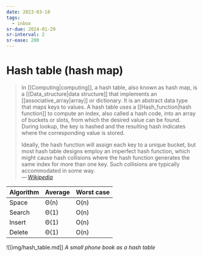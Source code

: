 ```yaml
---
date: 2023-03-18
tags:
  - inbox
sr-due: 2024-01-29
sr-interval: 2
sr-ease: 200
---
```


# Hash table (hash map)

> In [[Computing|computing]], a hash table, also known as hash map, is a
> [[Data_structure|data structure]] that implements an
> [[associative_array|array]] or dictionary. It is an abstract data type that
> maps keys to values. A hash table uses a [[Hash_function|hash function]] to
> compute an index, also called a hash code, into an array of buckets or slots,
> from which the desired value can be found. During lookup, the key is hashed
> and the resulting hash indicates where the corresponding value is stored.
>
> Ideally, the hash function will assign each key to a unique bucket, but most
> hash table designs employ an imperfect hash function, which might cause hash
> collisions where the hash function generates the same index for more than one
> key. Such collisions are typically accommodated in some way.\
> — <cite>[Wikipedia](https://en.wikipedia.org/wiki/Hash_table)</cite>

| Algorithm | Average | Worst case |
| --------- | ------- | ---------- |
| Space     | Θ(n)    | O(n)       |
| Search    | Θ(1)    | O(n)       |
| Insert    | Θ(1)    | O(n)       |
| Delete    | Θ(1)    | O(n)       |

![[img/hash_table.md]]
_A small phone book as a hash table_
